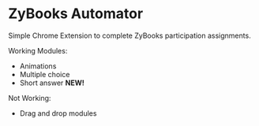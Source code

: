 # ZyBooks Automator

Simple Chrome Extension to complete ZyBooks participation assignments.

Working Modules:
* Animations
* Multiple choice
* Short answer **NEW!**

Not Working:
* Drag and drop modules